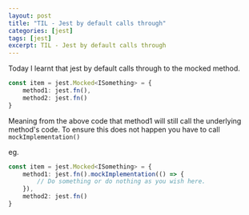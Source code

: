 ```yaml
---
layout: post
title: "TIL - Jest by default calls through"
categories: [jest]
tags: [jest]
excerpt: TIL - Jest by default calls through
---
```


Today I learnt that jest by default calls through to the mocked method.

```typescript
const item = jest.Mocked<ISomething> = {
    method1: jest.fn(),
    method2: jest.fn()
}
```

Meaning from the above code that method1 will still call the underlying method's code. To ensure this does not happen you have to call `mockImplementation()`

eg.

```typescript
const item = jest.Mocked<ISomething> = {
    method1: jest.fn().mockImplementation(() => {
        // Do something or do nothing as you wish here.
    }),
    method2: jest.fn()
}
```
